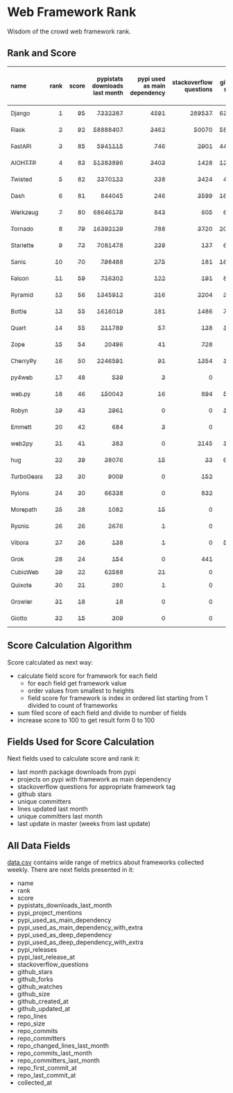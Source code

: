 # Web Framework Rank
Wisdom of the crowd web framework rank.

## Rank and Score
<sub>name</sub> | <sub>rank</sub> | <sub>score</sub> | <sub>pypistats downloads last month</sub> | <sub>pypi used as main dependency</sub> | <sub>stackoverflow questions</sub> | <sub>github stars</sub> | <sub>repo unique committers</sub> | <sub>repo changed lines last month</sub> | <sub>repo unique committers last month</sub> | <sub>repo last commit</sub>
:--- | ---: | ---: | ---: | ---: | ---: | ---: | ---: | ---: | ---: | ---:
[<sub>Django</sub>](https://github.com/django/django "first commit: 2005-07-13") | [<sub>1</sub>](# "  +0 last week") | [<sub>95</sub>](# "  -1 last week") | [<sub>7332387</sub>](# "  #5 in pypistats downloads last month -2.01% last week") | [<sub>4591</sub>](# "  #1 in pypi used as main dependency +0.66% last week") | [<sub>289537</sub>](# "  #1 in stackoverflow questions +0.13% last week") | [<sub>63912</sub>](# "  #1 in github stars +0.19% last week") | [<sub>2686</sub>](# "  #1 in repo unique committers +0.07% last week") | [<sub>4454</sub>](# "▼ #3 in repo changed lines last month -13.38% last week") | [<sub>41</sub>](# "  #1 in repo unique committers last month +10.81% last week") | [<sub>2022-05-06</sub>](# "▼ #3 in repo last commit 1 week ago")
[<sub>Flask</sub>](https://github.com/pallets/flask "first commit: 2010-04-06; uses: Werkzeug") | [<sub>2</sub>](# "  +0 last week") | [<sub>92</sub>](# "  +0 last week") | [<sub>58888407</sub>](# "  #2 in pypistats downloads last month -0.37% last week") | [<sub>3462</sub>](# "  #2 in pypi used as main dependency +0.26% last week") | [<sub>50070</sub>](# "  #2 in stackoverflow questions +0.2% last week") | [<sub>58901</sub>](# "  #2 in github stars +0.19% last week") | [<sub>783</sub>](# "  #2 in repo unique committers +0.26% last week") | [<sub>596</sub>](# "  #9 in repo changed lines last month +10.37% last week") | [<sub>9</sub>](# "  #3 in repo unique committers last month +12.5% last week") | [<sub>2022-05-03</sub>](# "▼ #3 in repo last commit 1 week ago")
[<sub>FastAPI</sub>](https://github.com/tiangolo/fastapi "first commit: 2018-12-05; uses: Starlette") | [<sub>3</sub>](# "▲ +1 last week") | [<sub>85</sub>](# "▲ +1 last week") | [<sub>5941115</sub>](# "  #7 in pypistats downloads last month +0.68% last week") | [<sub>746</sub>](# "  #6 in pypi used as main dependency +1.08% last week") | [<sub>2901</sub>](# "  #6 in stackoverflow questions +1.15% last week") | [<sub>44680</sub>](# "  #3 in github stars +0.42% last week") | [<sub>299</sub>](# "  #8 in repo unique committers +0.0% last week") | [<sub>751</sub>](# "▲ #4 in repo changed lines last month +26.86% last week") | [<sub>6</sub>](# "  #5 in repo unique committers last month +0.0% last week") | [<sub>2022-05-05</sub>](# "▼ #3 in repo last commit 1 week ago")
[<sub>AIOHTTP</sub>](https://github.com/aio-libs/aiohttp "first commit: 2013-10-01") | [<sub>4</sub>](# "▼ -1 last week") | [<sub>83</sub>](# "▼ -1 last week") | [<sub>51383896</sub>](# "  #3 in pypistats downloads last month -2.53% last week") | [<sub>3403</sub>](# "  #3 in pypi used as main dependency +0.86% last week") | [<sub>1428</sub>](# "  #10 in stackoverflow questions +0.28% last week") | [<sub>12403</sub>](# "  #7 in github stars +0.16% last week") | [<sub>663</sub>](# "  #3 in repo unique committers +0.15% last week") | [<sub>57</sub>](# "▼ #14 in repo changed lines last month -78.57% last week") | [<sub>8</sub>](# "  #4 in repo unique committers last month +14.29% last week") | [<sub>2022-05-06</sub>](# "▼ #3 in repo last commit 1 week ago")
[<sub>Twisted</sub>](https://github.com/twisted/twisted "first commit: 2001-07-09") | [<sub>5</sub>](# "▲ +2 last week") | [<sub>82</sub>](# "▲ +3 last week") | [<sub>2370123</sub>](# "  #8 in pypistats downloads last month -1.92% last week") | [<sub>338</sub>](# "  #7 in pypi used as main dependency +0.3% last week") | [<sub>3424</sub>](# "  #5 in stackoverflow questions +0.03% last week") | [<sub>4586</sub>](# "  #15 in github stars +0.15% last week") | [<sub>272</sub>](# "  #9 in repo unique committers +0.0% last week") | [<sub>9259</sub>](# "▲ #2 in repo changed lines last month +179.39% last week") | [<sub>5</sub>](# "  #7 in repo unique committers last month +0.0% last week") | [<sub>2022-05-07</sub>](# "▲ #1 in repo last commit 1 week ago")
[<sub>Dash</sub>](https://github.com/plotly/dash "first commit: 2015-04-10") | [<sub>6</sub>](# "  +0 last week") | [<sub>81</sub>](# "  -1 last week") | [<sub>844045</sub>](# "  #12 in pypistats downloads last month -1.05% last week") | [<sub>246</sub>](# "  #9 in pypi used as main dependency +0.82% last week") | [<sub>3599</sub>](# "  #4 in stackoverflow questions +0.64% last week") | [<sub>16407</sub>](# "  #5 in github stars +0.45% last week") | [<sub>138</sub>](# "  #16 in repo unique committers +1.47% last week") | [<sub>803212</sub>](# "  #1 in repo changed lines last month +39.27% last week") | [<sub>12</sub>](# "  #2 in repo unique committers last month +9.09% last week") | [<sub>2022-05-06</sub>](# "▼ #3 in repo last commit 1 week ago")
[<sub>Werkzeug</sub>](https://github.com/pallets/werkzeug "first commit: 2007-05-04; used by: Flask and Quart") | [<sub>7</sub>](# "▼ -2 last week") | [<sub>80</sub>](# "▼ -3 last week") | [<sub>68646179</sub>](# "  #1 in pypistats downloads last month -3.6% last week") | [<sub>843</sub>](# "  #4 in pypi used as main dependency +0.36% last week") | [<sub>605</sub>](# "  #15 in stackoverflow questions +0.17% last week") | [<sub>6068</sub>](# "  #12 in github stars +0.15% last week") | [<sub>462</sub>](# "  #4 in repo unique committers +0.0% last week") | [<sub>600</sub>](# "▼ #8 in repo changed lines last month -36.84% last week") | [<sub>5</sub>](# "▼ #7 in repo unique committers last month -16.67% last week") | [<sub>2022-05-01</sub>](# "▼ #3 in repo last commit 1 week ago")
[<sub>Tornado</sub>](https://github.com/tornadoweb/tornado "first commit: 2009-09-09") | [<sub>8</sub>](# "  +0 last week") | [<sub>79</sub>](# "  +0 last week") | [<sub>16392129</sub>](# "  #4 in pypistats downloads last month +0.25% last week") | [<sub>788</sub>](# "  #5 in pypi used as main dependency +0.25% last week") | [<sub>3720</sub>](# "  #3 in stackoverflow questions +0.05% last week") | [<sub>20534</sub>](# "  #4 in github stars +0.04% last week") | [<sub>438</sub>](# "  #5 in repo unique committers +0.0% last week") | [<sub>34</sub>](# "  #15 in repo changed lines last month +0.0% last week") | [<sub>2</sub>](# "▲ #11 in repo unique committers last month +0.0% last week") | [<sub>2022-04-22</sub>](# "▼ #13 in repo last commit 3 weeks ago")
[<sub>Starlette</sub>](https://github.com/encode/starlette "first commit: 2018-06-25; used by: FastAPI") | [<sub>9</sub>](# "  +0 last week") | [<sub>73</sub>](# "  +0 last week") | [<sub>7081478</sub>](# "  #6 in pypistats downloads last month +0.52% last week") | [<sub>239</sub>](# "  #10 in pypi used as main dependency +0.42% last week") | [<sub>137</sub>](# "  #21 in stackoverflow questions +0.74% last week") | [<sub>6922</sub>](# "  #10 in github stars +0.3% last week") | [<sub>211</sub>](# "  #12 in repo unique committers +0.96% last week") | [<sub>745</sub>](# "▲ #5 in repo changed lines last month +9.72% last week") | [<sub>6</sub>](# "▲ #5 in repo unique committers last month +50.0% last week") | [<sub>2022-05-06</sub>](# "▼ #3 in repo last commit 1 week ago")
[<sub>Sanic</sub>](https://github.com/sanic-org/sanic "first commit: 2016-05-26") | [<sub>10</sub>](# "  +0 last week") | [<sub>70</sub>](# "  -1 last week") | [<sub>798488</sub>](# "  #13 in pypistats downloads last month +3.9% last week") | [<sub>275</sub>](# "  #8 in pypi used as main dependency +0.73% last week") | [<sub>181</sub>](# "  #18 in stackoverflow questions +0.0% last week") | [<sub>16094</sub>](# "  #6 in github stars +0.12% last week") | [<sub>350</sub>](# "  #7 in repo unique committers +0.0% last week") | [<sub>194</sub>](# "▲ #11 in repo changed lines last month +0.0% last week") | [<sub>4</sub>](# "  #9 in repo unique committers last month +0.0% last week") | [<sub>2022-04-26</sub>](# "▼ #12 in repo last commit 2 weeks ago")
[<sub>Falcon</sub>](https://github.com/falconry/falcon "first commit: 2012-12-06; used by: hug") | [<sub>11</sub>](# "  +0 last week") | [<sub>59</sub>](# "  -2 last week") | [<sub>716302</sub>](# "  #14 in pypistats downloads last month -1.18% last week") | [<sub>122</sub>](# "  #13 in pypi used as main dependency +0.0% last week") | [<sub>191</sub>](# "  #17 in stackoverflow questions +1.06% last week") | [<sub>8757</sub>](# "  #8 in github stars +0.06% last week") | [<sub>194</sub>](# "  #13 in repo unique committers +0.0% last week") | [<sub>2</sub>](# "▼ #16 in repo changed lines last month -96.3% last week") | [<sub>1</sub>](# "▼ #14 in repo unique committers last month -50.0% last week") | [<sub>2022-04-09</sub>](# "▼ #16 in repo last commit 5 weeks ago")
[<sub>Pyramid</sub>](https://github.com/Pylons/pyramid "first commit: 2008-07-04; used by: CubicWeb") | [<sub>12</sub>](# "  +0 last week") | [<sub>56</sub>](# "  +0 last week") | [<sub>1345912</sub>](# "  #11 in pypistats downloads last month +0.31% last week") | [<sub>216</sub>](# "  #11 in pypi used as main dependency +0.0% last week") | [<sub>2204</sub>](# "  #7 in stackoverflow questions +0.0% last week") | [<sub>3659</sub>](# "  #16 in github stars +0.05% last week") | [<sub>358</sub>](# "  #6 in repo unique committers +0.0% last week") | [<sub>0</sub>](# "  #17 in repo changed lines last month +100% last week") | [<sub>0</sub>](# "  #17 in repo unique committers last month +100% last week") | [<sub>2022-03-13</sub>](# "  #20 in repo last commit 8 weeks ago")
[<sub>Bottle</sub>](https://github.com/bottlepy/bottle "first commit: 2009-06-30") | [<sub>13</sub>](# "▲ +1 last week") | [<sub>55</sub>](# "▲ +0 last week") | [<sub>1616019</sub>](# "  #10 in pypistats downloads last month -1.62% last week") | [<sub>181</sub>](# "  #12 in pypi used as main dependency +0.0% last week") | [<sub>1486</sub>](# "  #9 in stackoverflow questions +0.0% last week") | [<sub>7603</sub>](# "  #9 in github stars +0.01% last week") | [<sub>226</sub>](# "  #11 in repo unique committers +0.0% last week") | [<sub>0</sub>](# "  #17 in repo changed lines last month +100% last week") | [<sub>0</sub>](# "  #17 in repo unique committers last month +100% last week") | [<sub>2022-03-01</sub>](# "  #22 in repo last commit 10 weeks ago")
[<sub>Quart</sub>](https://gitlab.com/pgjones/quart "first commit: 2017-05-14; uses: Werkzeug") | [<sub>14</sub>](# "▲ +6 last week") | [<sub>55</sub>](# "▲ +13 last week") | [<sub>211789</sub>](# "  #15 in pypistats downloads last month +3.35% last week") | [<sub>57</sub>](# "  #15 in pypi used as main dependency +1.79% last week") | [<sub>138</sub>](# "  #20 in stackoverflow questions +0.73% last week") | [<sub>1048</sub>](# "  #20 in github stars +0.48% last week") | [<sub>68</sub>](# "  #19 in repo unique committers +0.0% last week") | [<sub>68</sub>](# "▲ #13 in repo changed lines last month +100% last week") | [<sub>1</sub>](# "▲ #14 in repo unique committers last month +100% last week") | [<sub>2022-05-02</sub>](# "▲ #3 in repo last commit 1 week ago")
[<sub>Zope</sub>](https://github.com/zopefoundation/Zope "first commit: 1996-06-17") | [<sub>15</sub>](# "▼ -2 last week") | [<sub>54</sub>](# "▼ -2 last week") | [<sub>20496</sub>](# "  #20 in pypistats downloads last month -1.94% last week") | [<sub>41</sub>](# "  #16 in pypi used as main dependency +2.5% last week") | [<sub>728</sub>](# "  #14 in stackoverflow questions +0.0% last week") | [<sub>288</sub>](# "  #25 in github stars +0.0% last week") | [<sub>171</sub>](# "  #14 in repo unique committers +0.0% last week") | [<sub>185</sub>](# "▼ #12 in repo changed lines last month -53.05% last week") | [<sub>2</sub>](# "▼ #11 in repo unique committers last month -50.0% last week") | [<sub>2022-04-21</sub>](# "▼ #13 in repo last commit 3 weeks ago")
[<sub>CherryPy</sub>](https://github.com/cherrypy/cherrypy "first commit: 2004-11-20") | [<sub>16</sub>](# "▼ -1 last week") | [<sub>50</sub>](# "▼ +0 last week") | [<sub>2246591</sub>](# "  #9 in pypistats downloads last month -2.46% last week") | [<sub>91</sub>](# "  #14 in pypi used as main dependency +0.0% last week") | [<sub>1354</sub>](# "  #11 in stackoverflow questions +0.0% last week") | [<sub>1535</sub>](# "  #18 in github stars +0.0% last week") | [<sub>145</sub>](# "  #15 in repo unique committers +0.0% last week") | [<sub>0</sub>](# "  #17 in repo changed lines last month +100% last week") | [<sub>0</sub>](# "  #17 in repo unique committers last month +100% last week") | [<sub>2022-03-13</sub>](# "  #20 in repo last commit 8 weeks ago")
[<sub>py4web</sub>](https://github.com/web2py/py4web "first commit: 2019-03-25") | [<sub>17</sub>](# "▲ +1 last week") | [<sub>48</sub>](# "▲ +5 last week") | [<sub>539</sub>](# "  #26 in pypistats downloads last month +2.67% last week") | [<sub>3</sub>](# "  #21 in pypi used as main dependency +0.0% last week") | [<sub>0</sub>](# "  #23 in stackoverflow questions +100% last week") | [<sub>176</sub>](# "  #27 in github stars +0.0% last week") | [<sub>60</sub>](# "  #20 in repo unique committers +0.0% last week") | [<sub>659</sub>](# "▲ #7 in repo changed lines last month +113.27% last week") | [<sub>3</sub>](# "▼ #10 in repo unique committers last month -40.0% last week") | [<sub>2022-05-07</sub>](# "▲ #1 in repo last commit 1 week ago")
[<sub>web.py</sub>](https://github.com/webpy/webpy "first commit: 1970-01-01") | [<sub>18</sub>](# "▼ -2 last week") | [<sub>46</sub>](# "▼ -1 last week") | [<sub>150043</sub>](# "  #16 in pypistats downloads last month +4.99% last week") | [<sub>16</sub>](# "  #18 in pypi used as main dependency +0.0% last week") | [<sub>894</sub>](# "  #12 in stackoverflow questions +0.0% last week") | [<sub>5687</sub>](# "  #14 in github stars +0.0% last week") | [<sub>92</sub>](# "  #18 in repo unique committers +0.0% last week") | [<sub>0</sub>](# "  #17 in repo changed lines last month +100% last week") | [<sub>0</sub>](# "  #17 in repo unique committers last month +100% last week") | [<sub>2022-03-27</sub>](# "▼ #18 in repo last commit 6 weeks ago")
[<sub>Robyn</sub>](https://github.com/sansyrox/robyn "first commit: 2021-05-22") | [<sub>19</sub>](# "▼ -2 last week") | [<sub>43</sub>](# "▼ -1 last week") | [<sub>2961</sub>](# "▲ #22 in pypistats downloads last month +17.83% last week") | [<sub>0</sub>](# "  #26 in pypi used as main dependency +100% last week") | [<sub>0</sub>](# "  #23 in stackoverflow questions +100% last week") | [<sub>1261</sub>](# "  #19 in github stars +5.97% last week") | [<sub>13</sub>](# "  #27 in repo unique committers +0.0% last week") | [<sub>498</sub>](# "▼ #10 in repo changed lines last month -8.62% last week") | [<sub>2</sub>](# "▲ #11 in repo unique committers last month +0.0% last week") | [<sub>2022-05-05</sub>](# "▼ #3 in repo last commit 1 week ago")
[<sub>Emmett</sub>](https://github.com/emmett-framework/emmett "first commit: 2014-10-22") | [<sub>20</sub>](# "▼ -1 last week") | [<sub>42</sub>](# "▼ -1 last week") | [<sub>684</sub>](# "  #25 in pypistats downloads last month +0.15% last week") | [<sub>3</sub>](# "  #21 in pypi used as main dependency +0.0% last week") | [<sub>0</sub>](# "  #23 in stackoverflow questions +100% last week") | [<sub>754</sub>](# "  #22 in github stars +0.0% last week") | [<sub>22</sub>](# "  #26 in repo unique committers +0.0% last week") | [<sub>699</sub>](# "▼ #6 in repo changed lines last month +0.0% last week") | [<sub>1</sub>](# "▲ #14 in repo unique committers last month +0.0% last week") | [<sub>2022-04-19</sub>](# "▼ #13 in repo last commit 3 weeks ago")
[<sub>web2py</sub>](https://github.com/web2py/web2py "first commit: 2011-11-23") | [<sub>21</sub>](# "  +0 last week") | [<sub>41</sub>](# "  +0 last week") | [<sub>383</sub>](# "  #27 in pypistats downloads last month +0.79% last week") | [<sub>0</sub>](# "  #26 in pypi used as main dependency +100% last week") | [<sub>2145</sub>](# "  #8 in stackoverflow questions +0.0% last week") | [<sub>1989</sub>](# "  #17 in github stars +0.0% last week") | [<sub>271</sub>](# "  #10 in repo unique committers +0.0% last week") | [<sub>0</sub>](# "  #17 in repo changed lines last month +100% last week") | [<sub>0</sub>](# "  #17 in repo unique committers last month +100% last week") | [<sub>2022-03-21</sub>](# "  #19 in repo last commit 7 weeks ago")
[<sub>hug</sub>](https://github.com/hugapi/hug "first commit: 2015-07-17; uses: Falcon") | [<sub>22</sub>](# "  +0 last week") | [<sub>39</sub>](# "  +0 last week") | [<sub>38076</sub>](# "  #19 in pypistats downloads last month +0.06% last week") | [<sub>15</sub>](# "  #19 in pypi used as main dependency +0.0% last week") | [<sub>33</sub>](# "  #22 in stackoverflow questions +0.0% last week") | [<sub>6613</sub>](# "  #11 in github stars -0.03% last week") | [<sub>123</sub>](# "  #17 in repo unique committers +0.0% last week") | [<sub>0</sub>](# "  #17 in repo changed lines last month +100% last week") | [<sub>0</sub>](# "  #17 in repo unique committers last month +100% last week") | [<sub>2020-08-10</sub>](# "  #27 in repo last commit 91 weeks ago")
[<sub>TurboGears</sub>](https://github.com/TurboGears/tg2 "first commit: 2007-06-27") | [<sub>23</sub>](# "▲ +1 last week") | [<sub>30</sub>](# "▲ +0 last week") | [<sub>9009</sub>](# "  #21 in pypistats downloads last month -4.84% last week") | [<sub>0</sub>](# "  #26 in pypi used as main dependency +100% last week") | [<sub>152</sub>](# "  #19 in stackoverflow questions +0.0% last week") | [<sub>778</sub>](# "  #21 in github stars +0.0% last week") | [<sub>35</sub>](# "  #23 in repo unique committers +0.0% last week") | [<sub>0</sub>](# "  #17 in repo changed lines last month +100% last week") | [<sub>0</sub>](# "  #17 in repo unique committers last month +100% last week") | [<sub>2021-05-26</sub>](# "  #24 in repo last commit 50 weeks ago")
[<sub>Pylons</sub>](https://github.com/Pylons/pylons "first commit: 2006-02-18") | [<sub>24</sub>](# "▲ +1 last week") | [<sub>30</sub>](# "▲ +0 last week") | [<sub>66338</sub>](# "  #17 in pypistats downloads last month -5.49% last week") | [<sub>0</sub>](# "  #26 in pypi used as main dependency +100% last week") | [<sub>832</sub>](# "  #13 in stackoverflow questions +0.0% last week") | [<sub>217</sub>](# "  #26 in github stars +0.0% last week") | [<sub>36</sub>](# "  #22 in repo unique committers +0.0% last week") | [<sub>0</sub>](# "  #17 in repo changed lines last month +100% last week") | [<sub>0</sub>](# "  #17 in repo unique committers last month +100% last week") | [<sub>2018-01-12</sub>](# "  #30 in repo last commit 226 weeks ago")
[<sub>Morepath</sub>](https://github.com/morepath/morepath "first commit: 2013-07-17") | [<sub>25</sub>](# "▲ +1 last week") | [<sub>28</sub>](# "▲ +0 last week") | [<sub>1082</sub>](# "  #24 in pypistats downloads last month -5.83% last week") | [<sub>15</sub>](# "  #19 in pypi used as main dependency +0.0% last week") | [<sub>0</sub>](# "  #23 in stackoverflow questions +100% last week") | [<sub>393</sub>](# "  #24 in github stars +0.26% last week") | [<sub>27</sub>](# "  #24 in repo unique committers +0.0% last week") | [<sub>0</sub>](# "  #17 in repo changed lines last month +100% last week") | [<sub>0</sub>](# "  #17 in repo unique committers last month +100% last week") | [<sub>2021-04-18</sub>](# "  #25 in repo last commit 55 weeks ago")
[<sub>Pycnic</sub>](https://github.com/nullism/pycnic "first commit: 2015-11-04") | [<sub>26</sub>](# "▼ -3 last week") | [<sub>26</sub>](# "▼ -8 last week") | [<sub>2676</sub>](# "▼ #23 in pypistats downloads last month -5.74% last week") | [<sub>1</sub>](# "  #23 in pypi used as main dependency +0.0% last week") | [<sub>0</sub>](# "  #23 in stackoverflow questions +100% last week") | [<sub>155</sub>](# "  #28 in github stars +0.0% last week") | [<sub>11</sub>](# "  #28 in repo unique committers +0.0% last week") | [<sub>0</sub>](# "▼ #17 in repo changed lines last month -100.0% last week") | [<sub>0</sub>](# "▼ #17 in repo unique committers last month -100.0% last week") | [<sub>2022-04-05</sub>](# "▼ #17 in repo last commit 5 weeks ago")
[<sub>Vibora</sub>](https://github.com/vibora-io/vibora "first commit: 2018-06-13") | [<sub>27</sub>](# "  +0 last week") | [<sub>26</sub>](# "  +0 last week") | [<sub>138</sub>](# "  #31 in pypistats downloads last month +2.22% last week") | [<sub>1</sub>](# "  #23 in pypi used as main dependency +0.0% last week") | [<sub>0</sub>](# "  #23 in stackoverflow questions +100% last week") | [<sub>5728</sub>](# "  #13 in github stars +0.02% last week") | [<sub>27</sub>](# "  #24 in repo unique committers +0.0% last week") | [<sub>0</sub>](# "  #17 in repo changed lines last month +100% last week") | [<sub>0</sub>](# "  #17 in repo unique committers last month +100% last week") | [<sub>2019-02-11</sub>](# "  #29 in repo last commit 169 weeks ago")
[<sub>Grok</sub>](https://github.com/zopefoundation/grok "first commit: 2006-10-14") | [<sub>28</sub>](# "  +0 last week") | [<sub>24</sub>](# "  +0 last week") | [<sub>154</sub>](# "  #30 in pypistats downloads last month +7.69% last week") | [<sub>0</sub>](# "  #26 in pypi used as main dependency +100% last week") | [<sub>441</sub>](# "  #16 in stackoverflow questions +0.0% last week") | [<sub>20</sub>](# "  #31 in github stars +0.0% last week") | [<sub>40</sub>](# "  #21 in repo unique committers +0.0% last week") | [<sub>0</sub>](# "  #17 in repo changed lines last month +100% last week") | [<sub>0</sub>](# "  #17 in repo unique committers last month +100% last week") | [<sub>2020-09-02</sub>](# "  #26 in repo last commit 88 weeks ago")
[<sub>CubicWeb</sub>](https://forge.extranet.logilab.fr/cubicweb/cubicweb "uses: Pyramid") | [<sub>29</sub>](# "  +0 last week") | [<sub>22</sub>](# "  +0 last week") | [<sub>62588</sub>](# "  #18 in pypistats downloads last month +26.61% last week") | [<sub>21</sub>](# "  #17 in pypi used as main dependency +0.0% last week") | [<sub>0</sub>](# "  #23 in stackoverflow questions +100% last week") | [<sub>0</sub>](# "  #32 in github stars +100% last week") | [<sub>0</sub>](# "  #32 in repo unique committers +100% last week") | [<sub>0</sub>](# "  #17 in repo changed lines last month +100% last week") | [<sub>0</sub>](# "  #17 in repo unique committers last month +100% last week") | [<sub></sub>](# "  #31 in repo last commit")
[<sub>Quixote</sub>](https://github.com/nascheme/quixote "first commit: 2006-03-16") | [<sub>30</sub>](# "  +0 last week") | [<sub>21</sub>](# "  +0 last week") | [<sub>280</sub>](# "▼ #29 in pypistats downloads last month -6.35% last week") | [<sub>1</sub>](# "  #23 in pypi used as main dependency +0.0% last week") | [<sub>0</sub>](# "  #23 in stackoverflow questions +100% last week") | [<sub>81</sub>](# "  #29 in github stars +0.0% last week") | [<sub>6</sub>](# "  #29 in repo unique committers +0.0% last week") | [<sub>0</sub>](# "  #17 in repo changed lines last month +100% last week") | [<sub>0</sub>](# "  #17 in repo unique committers last month +100% last week") | [<sub>2022-02-15</sub>](# "  #23 in repo last commit 12 weeks ago")
[<sub>Growler</sub>](https://github.com/pyGrowler/Growler "first commit: 2014-08-17") | [<sub>31</sub>](# "  +0 last week") | [<sub>18</sub>](# "  +0 last week") | [<sub>18</sub>](# "  #32 in pypistats downloads last month -21.74% last week") | [<sub>0</sub>](# "  #26 in pypi used as main dependency +100% last week") | [<sub>0</sub>](# "  #23 in stackoverflow questions +100% last week") | [<sub>687</sub>](# "  #23 in github stars +0.0% last week") | [<sub>6</sub>](# "  #29 in repo unique committers +0.0% last week") | [<sub>0</sub>](# "  #17 in repo changed lines last month +100% last week") | [<sub>0</sub>](# "  #17 in repo unique committers last month +100% last week") | [<sub>2020-03-08</sub>](# "  #28 in repo last commit 113 weeks ago")
[<sub>Giotto</sub>](https://github.com/priestc/giotto "first commit: 2012-02-26") | [<sub>32</sub>](# "  +0 last week") | [<sub>15</sub>](# "  +1 last week") | [<sub>309</sub>](# "▲ #28 in pypistats downloads last month +9.57% last week") | [<sub>0</sub>](# "  #26 in pypi used as main dependency +100% last week") | [<sub>0</sub>](# "  #23 in stackoverflow questions +100% last week") | [<sub>55</sub>](# "  #30 in github stars +0.0% last week") | [<sub>3</sub>](# "  #31 in repo unique committers +0.0% last week") | [<sub>0</sub>](# "  #17 in repo changed lines last month +100% last week") | [<sub>0</sub>](# "  #17 in repo unique committers last month +100% last week") | [<sub>2013-10-07</sub>](# "  #31 in repo last commit 448 weeks ago")

## Score Calculation Algorithm
Score calculated as next way:
- calculate field score for framework for each field
  - for each field get framework value
  - order values from smallest to heights
  - field score for framework is index in ordered list starting from 1 divided to count of frameworks
- sum filed score of each field and divide to number of fields
- increase score to 100 to get result form 0 to 100

## Fields Used for Score Calculation
Next fields used to calculate score and rank it:
- last month package downloads from pypi
- projects on pypi with framework as main dependency
- stackoverflow questions for appropriate framework tag
- github stars
- unique committers
- lines updated last month
- unique committers last month
- last update in master (weeks from last update)

## All Data Fields
[data.csv](data.csv) contains wide range of metrics about frameworks collected weekly.
There are next fields presented in it: 

- name
- rank
- score
- pypistats_downloads_last_month
- pypi_project_mentions
- pypi_used_as_main_dependency
- pypi_used_as_main_dependency_with_extra
- pypi_used_as_deep_dependency
- pypi_used_as_deep_dependency_with_extra
- pypi_releases
- pypi_last_release_at
- stackoverflow_questions
- github_stars
- github_forks
- github_watches
- github_size
- github_created_at
- github_updated_at
- repo_lines
- repo_size
- repo_commits
- repo_committers
- repo_changed_lines_last_month
- repo_commits_last_month
- repo_committers_last_month
- repo_first_commit_at
- repo_last_commit_at
- collected_at
